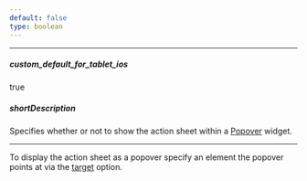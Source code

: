 ```yaml
---
default: false
type: boolean
---
```

---
##### custom_default_for_tablet_ios
true

##### shortDescription
Specifies whether or not to show the action sheet within a [Popover](/api-reference/10%20UI%20Widgets/dxPopover '/Documentation/ApiReference/UI_Widgets/dxPopover/') widget.

---
To display the action sheet as a popover specify an element the popover points at via the [target](/api-reference/10%20UI%20Widgets/dxActionSheet/1%20Configuration/target.md '/Documentation/ApiReference/UI_Widgets/dxActionSheet/Configuration/#target') option.
